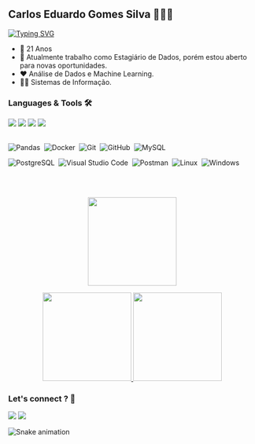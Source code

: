 ## Carlos Eduardo Gomes Silva 🧑🏿‍🚀

[![Typing SVG](https://readme-typing-svg.herokuapp.com/?font=arial&color=%233E358D&lines=<Hello+World+🧑🏿‍🚀+/>&size=64&height=100&width=1920&center=true)](https://git.io/typing-svg)

- 🎂 21 Anos
- 💼 Atualmente trabalho como Estagiário de Dados, porém estou aberto para novas oportunidades.
- ❤️ Análise de Dados e Machine Learning.
- 👨‍🎓 Sistemas de Informação.

### Languages & Tools 🛠
<div>
 <img src="https://img.shields.io/badge/Python-3776AB?style=for-the-badge&logo=python&logoColor=white" />
 <img src="https://img.shields.io/badge/JavaScript-F7DF1E?style=for-the-badge&logo=javascript&logoColor=black" />
 <img src="https://img.shields.io/badge/PHP-777BB4?style=for-the-badge&logo=php&logoColor=white" />
 <img src="https://img.shields.io/badge/Node.js-43853D?style=for-the-badge&logo=node.js&logoColor=white" />
</div>

<br>

![Pandas](https://img.shields.io/badge/-Pandas-05122A?style=flat&logo=pandas&logoColor=white)&nbsp;
![Docker](https://img.shields.io/badge/-Docker-05122A?style=flat&logo=docker)&nbsp;
![Git](https://img.shields.io/badge/-Git-05122A?style=flat&logo=git)&nbsp;
![GitHub](https://img.shields.io/badge/-GitHub-05122A?style=flat&logo=github)&nbsp;
![MySQL](https://img.shields.io/badge/-MySQL-05122A?style=flat&logo=mysql&logoColor=white)&nbsp;

![PostgreSQL](https://img.shields.io/badge/-PostgreSQL-05122A?style=flat&logo=postgresql)&nbsp;
![Visual Studio Code](https://img.shields.io/badge/-Visual%20Studio%20Code-05122A?style=flat&logo=visual-studio-code&logoColor=007ACC)&nbsp;
![Postman](https://img.shields.io/badge/-Postman-05122A?style=flat&logo=postman)&nbsp;
![Linux](https://img.shields.io/badge/-Linux-05122A?style=flat&logo=linux&logoColor=white)&nbsp;
![Windows](https://img.shields.io/badge/-Windows-05122A?style=flat&logo=windows&logoColor=white)&nbsp;



</br>
</br>
 
<p align="center">
  <a href="https://github.com/carlosgsilva">
    <img height="180em" src="https://github-readme-streak-stats.herokuapp.com?user=carlosgsilva&theme=gotham"/>
  </a>
</p>
<p align="center">
  <a href="https://github.com/carlosgsilva">
    <img height="180em" src="https://github-readme-stats.vercel.app/api/?username=carlosgsilva&count_private=true&show_icons=true&theme=gotham"/>
    <img height="180em" src="https://github-readme-stats.vercel.app/api/top-langs/?username=carlosgsilva&layout=compact&langs_count=8&theme=gotham"/>
  </a>
</p>

### Let's connect ? 🤝

<p align="left">
<a href="https://www.linkedin.com/in/carlos-gsilva/"><img src="https://img.shields.io/badge/-carlosgsilva-0077B5?style=flat&logo=Linkedin&logoColor=white"/></a>
<a href="mailto:carlosgsilva.dev@gmail.com"><img src="https://img.shields.io/badge/-carlosgsilva.dev@gmail.com-D14836?style=flat&logo=Gmail&logoColor=white"/></a>
</p>

<div> 
 
  ![Snake animation](https://github.com/carlosgsilva/carlosgsilva/blob/output/github-contribution-grid-snake.svg)
 
</div>

